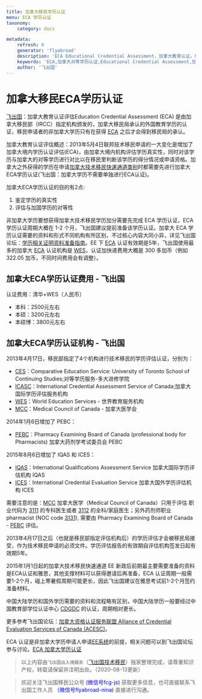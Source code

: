 ```yaml
---
title: 加拿大移民学历认证
menu: ECA 学历认证
taxonomy:
    category: docs

metadata:
    refresh: 0
    generator: 'flyabroad'
    description: 'ECA Educational Credential Assessment，加拿大教育认证，加拿大之外获得的学历在申请加拿大技术移民快速通道类别时都需要先进行加拿大 ECA 学历认证,加拿大学历不需要单独进行ECA认证。'
    keywords: 'ECA,加拿大对等学历认证,Educational Credential Assessment,加拿大移民学历认证,加拿大境外学历认证'
    author: '飞出国'
---
```


# 加拿大移民ECA学历认证

[飞出国](/home)：加拿大教育认证评估Education Credential Assessment (ECA) 是由加拿大移民部（IRCC）指定机构颁发的，加拿大移民局承认的外国教育学历的认证，移民申请者的非加拿大学历只有在获得 [ECA] 之后才会得到移民局的承认。

加拿大教育认证评估概述：2013年5月4日联邦技术移民申请的一大变化是增加了加拿大境内学历认证评估(ECA)，由加拿大境内机构评估学历真实性，同时对该学历与加拿大的对等学历进行对比以在移民里判断该学历的得分情况或申请资格。加拿大之外获得的学历在申请[加拿大技术移民快速通道类别](/ca/ee)时都需要先进行加拿大ECA学历认证(飞出国：加拿大学历不需要单独进行ECA认证)。

加拿大ECA学历认证的目的有2点:

1. 鉴定学历的真实性
2. 评估与加国学历的对等性

非加拿大学历要想获得加拿大技术移民学历加分需要先完成 ECA 学历认证，ECA 学历认证周期大概在 1-2 个月，飞出国建议提前准备该学历认证。加拿大 ECA 学历认证需要的资料和形式不同机构有所区别，不过核心内容大同小异，详见飞出国论坛：[学历相关证明资料准备指南](http://bbs.fcgvisa.com/t/topic/1734)。EE 下 [ECA] 认证有效期是5年，飞出国使用最多的加拿大 [ECA] 认证机构是 [WES]，认证加快递费用大概是 300 多加币（例如 322.05 加币，不同时间费用会有调整）。

## 加拿大ECA学历认证费用 - 飞出国

认证费用：清华+WES（人民币）

* 本科：2500元左右
* 本硕：3200元左右
* 本硕博：3800元左右

## 加拿大ECA学历认证机构 - 飞出国

2013年4月17日，移民部指定了4个机构进行技术移民的学历评估认证，分别为：

* [CES]：Comparative Education Service: University of Toronto School of Continuing Studies;对等学历服务-多大进修学院
* [ICASC]：International Credential Assessment Service of Canada;加拿大国际学历评估服务机构
* [WES]：World Education Services - 世界教育服务机构
* [MCC]：Medical Council of Canada - 加拿大医学会

2014年1月6日增加了 PEBC：

* [PEBC]：Pharmacy Examining Board of Canada (professional body for Pharmacists) 加拿大药剂学考试委员会 PEBC

2015年8月6日增加了 IQAS 和 ICES：

* [IQAS]：International Qualifications Assessment Service 加拿大国际学历评估机构 IQAS
* [ICES]：International Credential Evaluation Service 加拿大国外学历评估机构 ICES

需要注意的是：[MCC] 加拿大医学（Medical Council of Canada）只用于评估 职业代码为 [3111] 的专科医生或者 [3112] 的全科/家庭医生；另外药剂师职业 pharmacist (NOC code [3131]), 需要由 Pharmacy Examining Board of Canada - [PEBC] 评估。

2013年4月17日之后（也就是移民部指定评估机构后）的学历评估才会被移民局接受，作为技术移民申请的必须文件。学历评估报告的有效期自评估机构签发日起有效期5年。

2015年1月1日起的加拿大技术移民快速通道 EE 新政后前期最主要需要准备的资料是ECA认证和雅思，其他支撑材料可以获得邀请后再准备，ECA 认证周期一般需要1-2个月，碰上寒暑假周期可能更长，因此飞出国建议在雅思考试前1-2个月签约准备材料。

中国大陆学历和国外学历需要的资料和流程略有区别，中国大陆学历一般要经过中国教育部学位认证中心 [CDGDC] 的认证，周期相对更长。

更多参考飞出国论坛：[加拿大资格认证服务联盟 Alliance of Credential Evaluation Services of Canada (ACESC)](http://bbs.fcgvisa.com/t/alliance-of-credential-evaluation-services-of-canada-acesc/3023?target=_blank)。

ECA 认证是非加拿大学历申请人申请[EE系统](/ca/ee)的前提，相关问题可以到飞出国论坛参与讨论。[ECA 加拿大学历认证](http://bbs.fcgvisa.com/t/19877?target=_blank)


> 以上内容由`飞出国出入境服务`（[飞出国技术移民](http://js.flyabroad.com.hk)）独家整理完成，请尊重知识产权，转载请保留并注明出处。（2020-08-13更新）

> 欢迎关注飞出国移民公众号 <font color=Blue>(微信号fcg-js)</font> 获取更多信息，也可直接联系飞出国工作人员 <font color=Blue>（微信号flyabroad-nina)</font> 直接进行沟通。

[WES]: http://bbs.fcgvisa.com/t/wes/1729?target=_blank
[MCC]: http://bbs.fcgvisa.com/t/mcc-the-medical-council-of-canada/2028/?target=_blank
[ICES]: http://bbs.fcgvisa.com/t/ices-international-credential-evaluation-service/3128?target=_blank
[PEBC]: http://bbs.fcgvisa.com/t/pebc-pharmacy-examining-board-of-canada/3194?target=_blank
[IQAS]: http://bbs.fcgvisa.com/t/iqas-international-qualifications-assessment-service/3148?target=_blank
[CES]: http://bbs.fcgvisa.com/t/ces-ces-for-immigration/3032?target=_blank
[ICAS]: http://bbs.fcgvisa.com/t/icas/3089?target=_blank
[ICASC]: http://bbs.fcgvisa.com/t/icas/3089?target=_blank
[CDGDC]: http://bbs.fcgvisa.com/t/cdgdc/1758/?target=_blank
[ECA]: http://bbs.fcgvisa.com/t/eca-educational-credential-assessment/19877?target=_blank
[3111]: http://noc.cgvisa.com/3111?target=_blank
[3112]: http://noc.cgvisa.com/3112?target=_blank
[3131]: http://noc.cgvisa.com/3131?target=_blank

